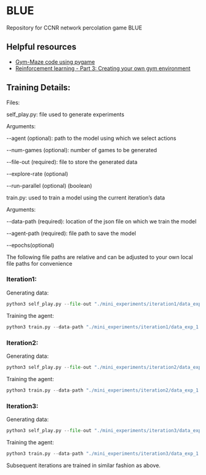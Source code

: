 # BLUE
Repository for CCNR network percolation game BLUE

## Helpful resources

- [Gym-Maze code using pygame](https://github.com/MattChanTK/gym-maze/blob/master/gym_maze/envs/maze_view_2d.py)
- [Reinforcement learning - Part 3: Creating your own gym environment](https://www.novatec-gmbh.de/en/blog/creating-a-gym-environment/)


## Training Details:

Files:

self_play.py: file used to generate experiments

Arguments:

--agent (optional):  path to the model using which we select actions

--num-games (optional): number of games to be generated

--file-out (required): file to store the generated data

--explore-rate (optional)

--run-parallel (optional) (boolean)



train.py: used to train a model using the current iteration’s data

Arguments:

--data-path (required): location of the json file on which we train the model

--agent-path (required): file path to save the model

--epochs(optional)


The following file paths are relative and can be adjusted to your own local file paths for convenience

### Iteration1:

Generating data:

```python
python3 self_play.py --file-out "./mini_experiments/iteration1/data_exp_1.json"
```

Training the agent:

```python
python3 train.py --data-path "./mini_experiments/iteration1/data_exp_1.json" --agent-path "./mini_experiments/iteration1/model.sav"
```


### Iteration2: 

Generating data:

```python
python3 self_play.py --file-out "./mini_experiments/iteration2/data_exp_1.json" --agent "./mini_experiments/iteration1/model.sav"
```

Training the agent:

```python
python3 train.py --data-path "./mini_experiments/iteration2/data_exp_1.json" --agent-path "./mini_experiments/iteration2/model.sav"
```

### Iteration3: 

Generating data:

```python
python3 self_play.py --file-out "./mini_experiments/iteration3/data_exp_1.json" --agent "./mini_experiments/iteration2/model.sav"
```

Training the agent:

```python
python3 train.py --data-path "./mini_experiments/iteration3/data_exp_1.json" --agent-path "./mini_experiments/iteration3/model.sav"
```

Subsequent iterations are trained in similar fashion as above. 


